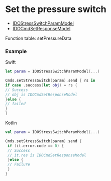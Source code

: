 # Set the pressure switch
* [IDOStressSwitchParamModel](../model/IDOStressSwitchParamModel.md)
* [IDOCmdSetResponseModel](../model/IDOCmdSetResponseModel.md)

Function table: setPressureData 

### Example 

Swift
 ```swift
let param = IDOStressSwitchParamModel(...)

Cmds.setStressSwitch(param).send { rs in
 if case .success(let obj) = rs {
 // Success
 // obj is IDOCmdSetResponseModel
 }else {
 // failed
 }
}
```

Kotlin
```kotlin
val param = IDOStressSwitchParamModel(...)

Cmds.setStressSwitch(param).send {
 if (it.error.code == 0) {
 // Success
 // it.res is IDOCmdSetResponseModel
 }else {
 // Failure
 }
}
```
